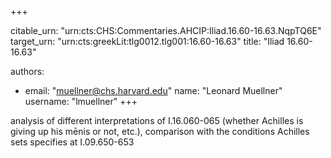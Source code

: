 +++


citable_urn: "urn:cts:CHS:Commentaries.AHCIP:Iliad.16.60-16.63.NqpTQ6E"
target_urn: "urn:cts:greekLit:tlg0012.tlg001:16.60-16.63"
title: "Iliad 16.60-16.63"

authors:
- email: "muellner@chs.harvard.edu"
  name: "Leonard Muellner"
  username: "lmuellner"
+++

<p>analysis of different interpretations of I.16.060-065 (whether Achilles is giving up his mēnis or not, etc.), comparison with the conditions Achilles sets specifies at I.09.650-653</p>
